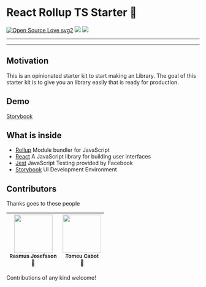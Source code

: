 <h1>
 React Rollup TS Starter 💎
</h1>

[![Open Source Love svg2](https://badges.frapsoft.com/os/v2/open-source.svg?v=103)](https://github.com/ellerbrock/open-source-badges/)  <img src="https://img.shields.io/badge/💎-Modern-44aadd.svg"/> <img src="https://img.shields.io/badge/🔥-Blazing%20Fast-red.svg"/>

<hr />
<hr />

## Motivation
This is an opinionated starter kit to start making an Library. The goal of this starter kit is to give you an library easily that is ready for production.


## Demo
[Storybook](https://rajjejosefsson.github.io/react-rollup-ts-starter/index.html)

## What is inside

* [Rollup](https://rollupjs.org/) Module bundler for JavaScript
* [React](https://facebook.github.io/react/) A JavaScript library for building user interfaces
* [Jest](https://facebook.github.io/jest/) JavaScript Testing provided by Facebook
* [Storybook](https://storybook.js.org/) UI Development Environment

## Contributors

Thanks goes to these people

<!-- ALL-CONTRIBUTORS-LIST:START -->

| [<img src="https://avatars0.githubusercontent.com/u/13612444?v=4" width="100px;"/><br /><sub><b>Rasmus Josefsson</b></sub>](https://github.com/rajjejosefsson)<br /> 🤔 | [<img src="https://avatars0.githubusercontent.com/u/10562610?v=4" width="100px;"/><br /><sub><b>Tomeu Cabot</b></sub>](https://github.com/tomtobac)<br /> 🤔 |
| :---------------------------------------------------------------------------------------------------------------------------------------------------------------------: | :----------------------------------------------------------------------------------------------------------------------------------------------------------: |


<!-- ALL-CONTRIBUTORS-LIST:END -->

Contributions of any kind welcome!
